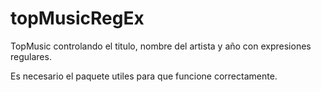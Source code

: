 # topMusicRegEx

TopMusic controlando el titulo, nombre del artista y año con expresiones regulares.

Es necesario el paquete utiles para que funcione correctamente.
